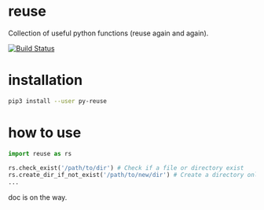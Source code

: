 # reuse
Collection of useful python functions (reuse again and again).

[![Build Status](https://travis-ci.com/vra/reuse.svg?branch=master)](https://travis-ci.com/vra/reuse)

# installation
```bash
pip3 install --user py-reuse
```

# how to use
```python
import reuse as rs

rs.check_exist('/path/to/dir') # Check if a file or directory exist
rs.create_dir_if_not_exist('/path/to/new/dir') # Create a directory only when it didn't exist
...

```
doc is on the way.

